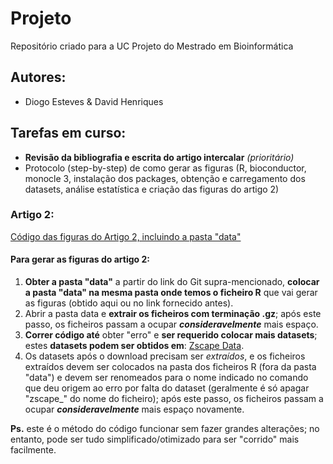 # Projeto
Repositório criado para a UC Projeto do Mestrado em Bioinformática

## Autores:

- Diogo Esteves & David Henriques

## Tarefas em curso:

- **Revisão da bibliografia e escrita do artigo intercalar** *(prioritário)*
- Protocolo (step-by-step) de como gerar as figuras (R, bioconductor, monocle 3, instalação dos packages, obtenção e carregamento dos datasets, análise estatística e criação das figuras do artigo 2)

### Artigo 2:
[Código das figuras do Artigo 2, incluindo a pasta "data"](https://github.com/cole-trapnell-lab/sdg-zfish)

#### Para gerar as figuras do artigo 2:  
1. **Obter a pasta "data"** a partir do link do Git supra-mencionado, **colocar a pasta "data" na mesma pasta onde temos o ficheiro R** que vai gerar as figuras (obtido aqui ou no link fornecido antes).
2. Abrir a pasta data e **extrair os ficheiros com terminação .gz**; após este passo, os ficheiros passam a ocupar ***consideravelmente*** mais espaço.
3. **Correr código até** obter "erro" e **ser requerido colocar mais datasets**; estes **datasets podem ser obtidos em**: [Zscape Data](https://cole-trapnell-lab.github.io/zscape/).
4. Os datasets após o download precisam ser *extraídos*, e os ficheiros extraídos devem ser colocados na pasta dos ficheiros R (fora da pasta "data") e devem ser renomeados para o nome indicado no comando que deu origem ao erro por falta do dataset (geralmente é só apagar "zscape_" do nome do ficheiro); após este passo, os ficheiros passam a ocupar ***consideravelmente*** mais espaço novamente.

**Ps.** este é o método do código funcionar sem fazer grandes alterações; no entanto, pode ser tudo simplificado/otimizado para ser "corrido" mais facilmente.

